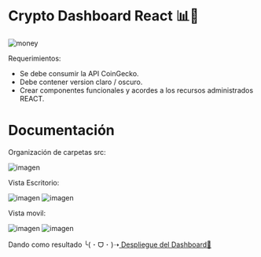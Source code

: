 # Crypto Dashboard React 📊💸
![money](https://github.com/karolgalindo02/crypto-dashboard/assets/122057880/2cecc786-a7a4-4478-81d6-40dd8f5bbbeb)

Requerimientos:
- Se debe consumir la API CoinGecko.
- Debe contener version claro / oscuro.
- Crear componentes funcionales y acordes a los recursos administrados REACT.

# Documentación

Organización de carpetas src:

![imagen](https://github.com/karolgalindo02/crypto-dashboard/assets/122057880/56c7a8dc-84dd-443a-8c97-77d748425a8a)

Vista Escritorio: 

![imagen](https://github.com/karolgalindo02/crypto-dashboard/assets/122057880/c50ca35f-9acd-433c-99b4-850e4d226f97)
![imagen](https://github.com/karolgalindo02/crypto-dashboard/assets/122057880/7fe4d576-b161-40ea-a872-c650a1e6e892)

Vista movil:

![imagen](https://github.com/karolgalindo02/crypto-dashboard/assets/122057880/d3084030-f6d3-41be-885a-11235412976b)
![imagen](https://github.com/karolgalindo02/crypto-dashboard/assets/122057880/a6bd1a78-b44e-488e-87da-521949693c9c)

Dando como resultado
╰⁠(⁠ ⁠･⁠ ⁠ᗜ⁠ ⁠･⁠ ⁠)⁠➝<a href="https://crypto-dashboard-nb5hrzru3-karolgalindo02.vercel.app/"> Despliegue del Dashboard💸</a>
